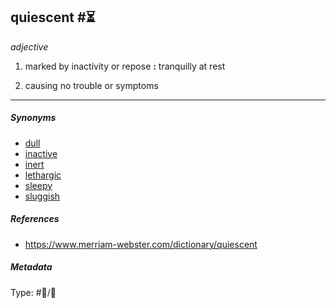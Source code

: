 ## quiescent  #⏳

*adjective*

1. marked by inactivity or repose **:** tranquilly at rest

1. causing no trouble or symptoms

---

##### Synonyms

* [dull](dull.md)
* [inactive](inactive.md)
* [inert](inert.md)
* [lethargic](lethargic.md)
* [sleepy](sleepy.md)
* [sluggish](sluggish.md)

##### References

* https://www.merriam-webster.com/dictionary/quiescent

##### Metadata

Type: #💬/💬 
